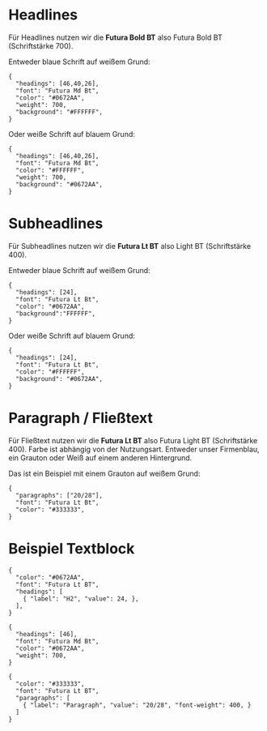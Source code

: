 # Headlines

Für Headlines nutzen wir die **Futura Bold BT** also Futura Bold BT (Schriftstärke 700).

Entweder blaue Schrift auf weißem Grund:

```type
{
  "headings": [46,40,26],
  "font": "Futura Md Bt",
  "color": "#0672AA",
  "weight": 700,
  "background": "#FFFFFF",
}
```

Oder weiße Schrift auf blauem Grund:

```type
{
  "headings": [46,40,26],
  "font": "Futura Md Bt",
  "color": "#FFFFFF",
  "weight": 700,
  "background": "#0672AA",
}
```

# Subheadlines

Für Subheadlines nutzen wir die **Futura Lt BT** also  Light BT (Schriftstärke 400).

Entweder blaue Schrift auf weißem Grund:

```type
{
  "headings": [24],
  "font": "Futura Lt Bt",
  "color": "#0672AA",
  "background":"FFFFFF",
}
```

Oder weiße Schrift auf blauem Grund:

```type
{
  "headings": [24],
  "font": "Futura Lt Bt",
  "color": "#FFFFFF",
  "background": "#0672AA",
}
```


# Paragraph / Fließtext

Für Fließtext nutzen wir die **Futura Lt BT** also Futura Light BT (Schriftstärke 400).
Farbe ist abhängig von der Nutzungsart. Entweder unser Firmenblau, ein Grauton oder
Weiß auf einem anderen Hintergrund.

Das ist ein Beispiel mit einem Grauton auf weißem Grund:

```type
{
  "paragraphs": ["20/28"],
  "font": "Futura Lt Bt",
  "color": "#333333",
}
```

# Beispiel Textblock

```type
{
  "color": "#0672AA",
  "font": "Futura Lt BT",
  "headings": [
    { "label": "H2", "value": 24, },
  ],
}
```

```type
{
  "headings": [46],
  "font": "Futura Md Bt",
  "color": "#0672AA",
  "weight": 700,
}
```

```type
{
  "color": "#333333",
  "font": "Futura Lt BT",
  "paragraphs": [
    { "label": "Paragraph", "value": "20/28", "font-weight": 400, }
  ]
}
```